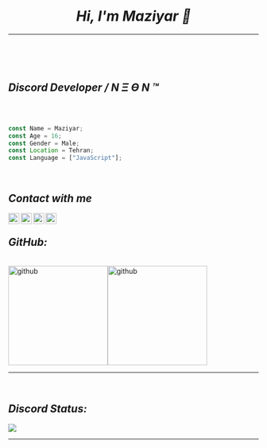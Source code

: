 <h1 align="center"><em>Hi, I'm Maziyar 👋</em></h1>
<hr/>
<br/>
<br>
<br/>

## ***Discord Developer / N Ξ Ө N ™***

<br />

```javascript

const Name = Maziyar;
const Age = 16;
const Gender = Male;
const Location = Tehran;
const Language = ["JavaScript"];
```

<br />

## ***Contact with me***

[<img align="left" alt="DiscordBio" width="22px" src="https://cdn.iconscout.com/icon/free/png-512/discord-2474808-2056094.png" />][discord]
[<img align="left" alt="Instagram" width="22px" src="https://media.discordapp.net/attachments/876907077203812354/879814776925085746/images__1_-removebg-preview.png" />][instagram]
[<img align="left" alt="NEON TEAM" width="22px" src="https://media.discordapp.net/attachments/876907077203812354/879814262250434600/unknown.png" />][neon]
[<img align="left" alt="Zeyron | Hilda Support" width="22px" src="https://media.discordapp.net/attachments/873959541656682506/878304661914927114/PicsArt_03-31-07.15.22.png" />][zeyron]

<br />

## ***GitHub:***
<br />
<img src="https://github-readme-stats.vercel.app/api/top-langs?username=maziyar-ZETA&show_icons=true&locale=en&layout=compact&theme=radical" withd="100px" height="200px" alt="github"/><img src="https://github-readme-stats.vercel.app/api?username=maziyar-ZETA&show_icons=true&locale=en&theme=radical" withd="100px" height="200px" alt="github"/>
<hr>
<br>

## ***Discord Status:***

<a href="https://discords.com/bio/p/0207">
<img src="https://discord.c99.nl/widget/theme-4/755845800701198386.png"/>
  </a><br>
<hr>
<br>


[discord]: https://discords.com/bio/p/0207
[instagram]: https://www.instagram.com/maziyar._.zeta/
[neon]: https://discord.gg/6af7YeMuKw
[zeyron]: https://discord.gg/4a9EwWnH
